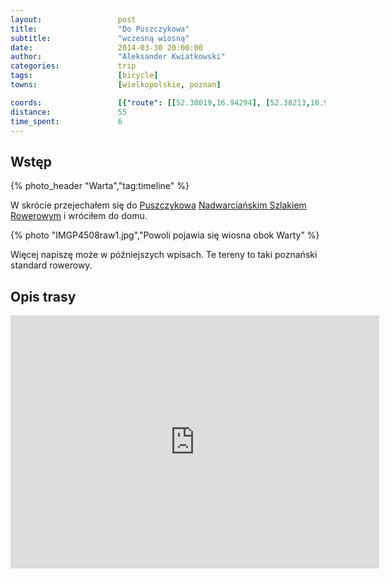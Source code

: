 ```yaml
---
layout:                 post
title:                  "Do Puszczykowa"
subtitle:               "wczesną wiosną"
date:                   2014-03-30 20:00:00
author:                 "Aleksander Kwiatkowski"
categories:             trip
tags:                   [bicycle]
towns:                  [wielkopolskie, poznan]

coords:                 [{"route": [[52.38019,16.94294], [52.38213,16.93341], [52.37516,16.92594], [52.36803,16.92294], [52.36405,16.91273], [52.35488,16.90251], [52.35058,16.90011], [52.34439,16.90243], [52.33873,16.89796], [52.33369,16.89685], [52.33107,16.89092], [52.32331,16.89496], [52.31990,16.89324], [52.31266,16.90612], [52.30704,16.90663], [52.31092,16.90045], [52.30505,16.89633], [52.30468,16.88646], [52.29521,16.87346], [52.29127,16.88170], [52.27714,16.87406], [52.27215,16.86968], [52.27189,16.86402]], "type": "bicycle"}]
distance:               55
time_spent:             6
---
```


[wiki-nadwiarcianski]:      https://pl.wikipedia.org/wiki/Nadwarcia%C5%84ski_Szlak_Rowerowy
[wiki-puszczykowo]:         https://pl.wikipedia.org/wiki/Puszczykowo

Wstęp
-----

{% photo_header "Warta","tag:timeline" %}

W skrócie przejechałem się do [Puszczykowa][wiki-puszczykowo]
[Nadwarciańskim Szlakiem Rowerowym][wiki-nadwiarcianski] i wróciłem do domu.

{% photo "IMGP4508raw1.jpg","Powoli pojawia się wiosna obok Warty" %}

Więcej napiszę może w późniejszych wpisach. Te tereny to taki poznański standard
rowerowy.

Opis trasy
----------

<iframe height='405' width='590' frameborder='0' allowtransparency='true' scrolling='no' src='https://www.strava.com/activities/137170442/embed/b4744bbaed98b590e2c8bd28b9a7db974e76220d'></iframe>
